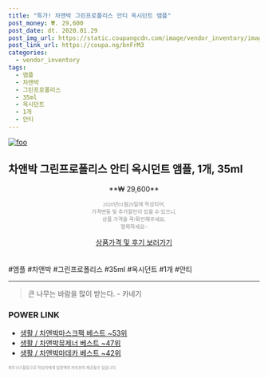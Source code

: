 ```yaml
--- 
title: "특가! 차앤박 그린프로폴리스 안티 옥시던트 앰플" 
post_money: ₩. 29,600 
post_date: dt. 2020.01.29 
post_img_url: https://static.coupangcdn.com/image/vendor_inventory/images/2019/02/12/17/2/d476da5c-0e0c-4070-a235-1d40bd90c885.jpg 
post_link_url: https://coupa.ng/bnFrM3 
categories: 
  - vendor_inventory 
tags: 
  - 앰플 
  - 차앤박 
  - 그린프로폴리스 
  - 35ml 
  - 옥시던트 
  - 1개 
  - 안티 
--- 
```

[![foo](https://static.coupangcdn.com/image/vendor_inventory/images/2019/02/12/17/2/d476da5c-0e0c-4070-a235-1d40bd90c885.jpg)](https://coupa.ng/bnFrM3) 

## 차앤박 그린프로폴리스 안티 옥시던트 앰플, 1개, 35ml 
<p style="text-align: center;">**₩ 29,600**</p> 
<p style="text-align: center;"><span style="color: #898c8f; font-family: Georgia,Times,serif; font-size: 0.75em;">2020년01월29일에 작성되어, <br>가격변동 및 추가할인이 있을 수 있으니,<br> 상품 가격을 꼭!확인해주세요.<br>행복하세요~</span> 
</p>	 
<div markdown="0" style="text-align: center;"><a href="https://coupa.ng/bnFrM3" class="btn btn--success">상품가격 및 후기 보러가기</a></div> 
<br><br> 
  #앰플 #차앤박 #그린프로폴리스 #35ml #옥시던트 #1개 #안티 
<hr> 

> 큰 나무는 바람을 많이 받는다. - 카네기 


### POWER LINK

* <a href="https://blog.naver.com/santokki14/221779954526" target="_blank">생활 / 차앤박마스크팩 베스트 ~53위</a>
* <a href="https://blog.naver.com/santokki14/221776416670" target="_blank">생활 / 차앤박뮤제너 베스트 ~47위</a>
* <a href="https://blog.naver.com/santokki14/221780856705" target="_blank">생활 / 차앤박마데카 베스트 ~42위</a>

<span style="color: #898c8f; font-family: Georgia,Times,serif; font-size: 0.55em;">파트너스활동으로 작성자에게 일정액의 커미션이 제공될수 있습니다.</span> 
